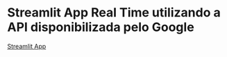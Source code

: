 # Streamlit App Real Time utilizando a API disponibilizada pelo Google

[Streamlit App](https://share.streamlit.io/lucasf961/youtube-trendings/main/st.py)
